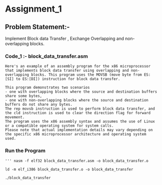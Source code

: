 
# Assignment_1

## Problem Statement:-

Implement Block data Transfer , Exchange Overlapping and non-overlapping blocks.

### Code_1 :- block_data_transfer.asm

	Here's an example of an assembly program for the x86 microprocessor that implements block data transfer using overlapping and non-overlapping blocks. This program uses the MOVSB (move byte from ES:[SI] to ES:[DI]) instruction for block data transfer.
	
	This program demonstrates two scenarios 
	- one with overlapping blocks where the source and destination buffers share some bytes, 
	- one with non-overlapping blocks where the source and destination buffers do not share any bytes. 
	The rep movsb instruction is used to perform block data transfer, and the cld instruction is used to clear the direction flag for forward movement. 
	The program uses the x86 assembly syntax and assumes the use of Linux or a compatible operating system for system calls. 
	Please note that actual implementation details may vary depending on the specific x86 microprocessor architecture and operating system used.


### Run the Program

	''' nasm -f elf32 block_data_transfer.asm -o block_data_transfer.o

	ld -m elf_i386 block_data_transfer.o -o block_data_transfer

	./block_data_transfer
